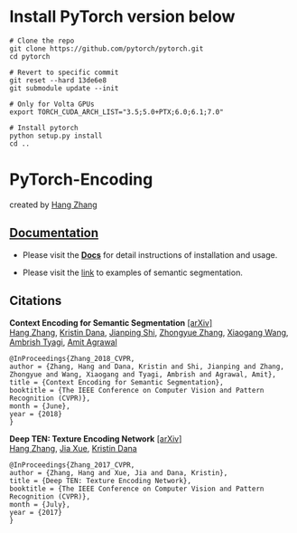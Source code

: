 # Install PyTorch version below
```
# Clone the repo
git clone https://github.com/pytorch/pytorch.git
cd pytorch

# Revert to specific commit
git reset --hard 13de6e8
git submodule update --init

# Only for Volta GPUs
export TORCH_CUDA_ARCH_LIST="3.5;5.0+PTX;6.0;6.1;7.0"

# Install pytorch
python setup.py install
cd ..
```


# PyTorch-Encoding

created by [Hang Zhang](http://hangzh.com/)

## [Documentation](http://hangzh.com/PyTorch-Encoding/)

- Please visit the [**Docs**](http://hangzh.com/PyTorch-Encoding/) for detail instructions of installation and usage. 

- Please visit the [link](http://hangzh.com/PyTorch-Encoding/experiments/segmentation.html) to examples of semantic segmentation.

## Citations

**Context Encoding for Semantic Segmentation** [[arXiv]](https://arxiv.org/pdf/1803.08904.pdf)  
 [Hang Zhang](http://hangzh.com/), [Kristin Dana](http://eceweb1.rutgers.edu/vision/dana.html), [Jianping Shi](http://shijianping.me/), [Zhongyue Zhang](http://zhongyuezhang.com/), [Xiaogang Wang](http://www.ee.cuhk.edu.hk/~xgwang/), [Ambrish Tyagi](https://scholar.google.com/citations?user=GaSWCoUAAAAJ&hl=en), [Amit Agrawal](http://www.amitkagrawal.com/)
```
@InProceedings{Zhang_2018_CVPR,
author = {Zhang, Hang and Dana, Kristin and Shi, Jianping and Zhang, Zhongyue and Wang, Xiaogang and Tyagi, Ambrish and Agrawal, Amit},
title = {Context Encoding for Semantic Segmentation},
booktitle = {The IEEE Conference on Computer Vision and Pattern Recognition (CVPR)},
month = {June},
year = {2018}
}
```

**Deep TEN: Texture Encoding Network** [[arXiv]](https://arxiv.org/pdf/1612.02844.pdf)  
  [Hang Zhang](http://hangzh.com/), [Jia Xue](http://jiaxueweb.com/), [Kristin Dana](http://eceweb1.rutgers.edu/vision/dana.html)
```
@InProceedings{Zhang_2017_CVPR,
author = {Zhang, Hang and Xue, Jia and Dana, Kristin},
title = {Deep TEN: Texture Encoding Network},
booktitle = {The IEEE Conference on Computer Vision and Pattern Recognition (CVPR)},
month = {July},
year = {2017}
}
```
